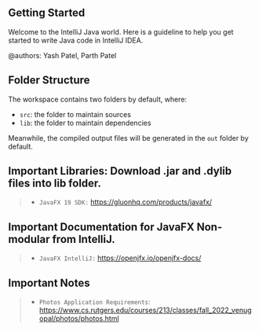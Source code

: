 ## Getting Started

Welcome to the IntelliJ Java world. Here is a guideline to help you get started to write Java code in IntelliJ IDEA.

@authors: Yash Patel, Parth Patel
## Folder Structure

The workspace contains two folders by default, where:

- `src`: the folder to maintain sources
- `lib`: the folder to maintain dependencies

Meanwhile, the compiled output files will be generated in the `out` folder by default.

## Important Libraries: Download .jar and .dylib files into lib folder.

> - `JavaFX 19 SDK:` https://gluonhq.com/products/javafx/

## Important Documentation for JavaFX Non-modular from IntelliJ.

> - `JavaFX IntelliJ:` https://openjfx.io/openjfx-docs/

## Important Notes

> - `Photos Application Requirements`: https://www.cs.rutgers.edu/courses/213/classes/fall_2022_venugopal/photos/photos.html


